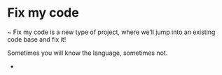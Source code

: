 # Fix my code

~ Fix my code is a new type of project, where we’ll jump into an existing code base and fix it!

Sometimes you will know the language, sometimes not.

*
